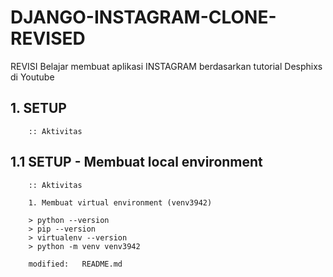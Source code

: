 # DJANGO-INSTAGRAM-CLONE-REVISED
REVISI Belajar membuat aplikasi INSTAGRAM berdasarkan tutorial Desphixs di Youtube


## 1. SETUP 

        :: Aktivitas


## 1.1 SETUP - Membuat local environment

        :: Aktivitas

        1. Membuat virtual environment (venv3942)

        > python --version
        > pip --version
        > virtualenv --version
        > python -m venv venv3942

        modified:   README.md